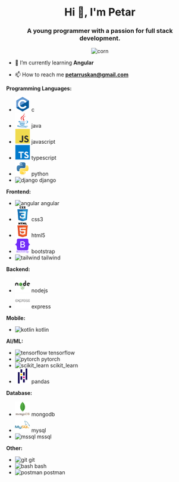 <!--### Hi there 👋

A young programmer with a passion for backend and frontend programming. 
## Programing languages I know: 
  - Java
  -  C
  - Python
    - ML
   
## Currently learning:
  - JavaScript
    - Node.js (backend)
    - React (frontend)-->

<h1 align="center">Hi 👋, I'm Petar</h1>
<h3 align="center">A young programmer with a passion for full stack development.</h3>

<p align="center">
  <img src="https://github-readme-streak-stats.herokuapp.com/?user=corn" alt="corn" />
</p>

- 🌱 I’m currently learning **Angular**

- 📫 How to reach me **petarruskan@gmail.com**


**Programming Languages:**
- <img src="https://raw.githubusercontent.com/devicons/devicon/master/icons/c/c-original.svg" alt="c" width="40" height="40"/>  c
- <img src="https://raw.githubusercontent.com/devicons/devicon/master/icons/java/java-original.svg" alt="java" width="40" height="40"/>  java
- <img src="https://raw.githubusercontent.com/devicons/devicon/master/icons/javascript/javascript-original.svg" alt="javascript" width="40" height="40"/>  javascript 
- <img src="https://raw.githubusercontent.com/devicons/devicon/master/icons/typescript/typescript-original.svg" alt="typescript" width="40" height="40"/>  typescript
- <img src="https://raw.githubusercontent.com/devicons/devicon/master/icons/python/python-original.svg" alt="python" width="40" height="40"/>  python
- <img src="https://cdn.worldvectorlogo.com/logos/django.svg" alt="django" width="40" height="40"/> django 
  
**Frontend:**
- <img src="https://angular.io/assets/images/logos/angular/angular.svg" alt="angular" width="40" height="40"/> angular 
- <img src="https://raw.githubusercontent.com/devicons/devicon/master/icons/css3/css3-original-wordmark.svg" alt="css3" width="40" height="40"/>  css3
- <img src="https://raw.githubusercontent.com/devicons/devicon/master/icons/html5/html5-original-wordmark.svg" alt="html5" width="40" height="40"/>  html5
- <img src="https://raw.githubusercontent.com/devicons/devicon/master/icons/bootstrap/bootstrap-plain-wordmark.svg" alt="bootstrap" width="40" height="40"/> bootstrap
- <img src="https://www.vectorlogo.zone/logos/tailwindcss/tailwindcss-icon.svg" alt="tailwind" width="40" height="40"/> tailwind

**Backend:**
- <img src="https://raw.githubusercontent.com/devicons/devicon/master/icons/nodejs/nodejs-original-wordmark.svg" alt="nodejs" width="40" height="40"/> nodejs
- <img src="https://raw.githubusercontent.com/devicons/devicon/master/icons/express/express-original-wordmark.svg" alt="express" width="40" height="40"/> express

**Mobile:**
- <img src="https://www.vectorlogo.zone/logos/kotlinlang/kotlinlang-icon.svg" alt="kotlin" width="40" height="40"/> kotlin

**AI/ML:**
- <img src="https://www.vectorlogo.zone/logos/tensorflow/tensorflow-icon.svg" alt="tensorflow" width="40" height="40"/> tensorflow
- <img src="https://www.vectorlogo.zone/logos/pytorch/pytorch-icon.svg" alt="pytorch" width="40" height="40"/> pytorch
- <img src="https://upload.wikimedia.org/wikipedia/commons/0/05/Scikit_learn_logo_small.svg" alt="scikit_learn" width="40" height="40"/> scikit_learn
- <img src="https://raw.githubusercontent.com/devicons/devicon/2ae2a900d2f041da66e950e4d48052658d850630/icons/pandas/pandas-original.svg" alt="pandas" width="40" height="40"/> pandas

**Database:**
- <img src="https://raw.githubusercontent.com/devicons/devicon/master/icons/mongodb/mongodb-original-wordmark.svg" alt="mongodb" width="40" height="40"/> mongodb
- <img src="https://raw.githubusercontent.com/devicons/devicon/master/icons/mysql/mysql-original-wordmark.svg" alt="mysql" width="40" height="40"/> mysql
- <img src="https://www.svgrepo.com/show/303229/microsoft-sql-server-logo.svg" alt="mssql" width="40" height="40"/> mssql

**Other:**
- <img src="https://www.vectorlogo.zone/logos/git-scm/git-scm-icon.svg" alt="git" width="40" height="40"/> git
- <img src="https://www.vectorlogo.zone/logos/gnu_bash/gnu_bash-icon.svg" alt="bash" width="40" height="40"/> bash
- <img src="https://www.vectorlogo.zone/logos/getpostman/getpostman-icon.svg" alt="postman" width="40" height="40"/> postman
